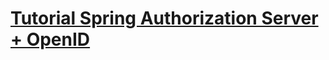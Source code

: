 # [Tutorial Spring Authorization Server + OpenID](https://www.youtube.com/watch?v=hgLKOPHfuis&t=1780s)
